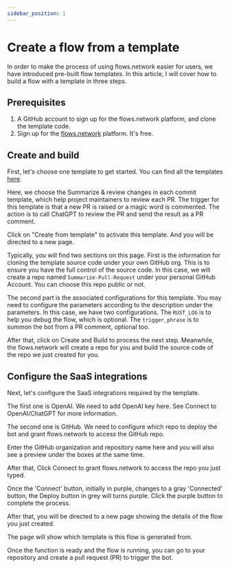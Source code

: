 ```yaml
---
sidebar_position: 1
---
```


# Create a flow from a template

In order to make the process of using flows.network easier for users, we have introduced pre-built flow templates. In this article, I will cover how to build a flow with a template in three steps.

## Prerequisites

1. A GitHub account to sign up for the flows.network platform, and clone the template code.
2. Sign up for the [flows.network](https://flows.network/) platform. It's free.

## Create and build

First, let's choose one template to get started. You can find all the templates [here](https://flows.network/start).

Here, we choose the Summarize & review changes in each commit template, which help project maintainers to review each PR. The trigger for this template is that a new PR is raised or a magic word is commented. The action is to call ChatGPT to review the PR and send the result as a PR comment.

Click on "Create from template" to activate this template. And you will be directed to a new page.

Typically, you will find two sections on this page. First is the information for cloning the template source code under your own GitHub org. This is to ensure you have the full control of the source code. In this case, we will create a repo named 
`Summarize-Pull-Request` under your personal GitHub Account. You can choose this repo public or not.

The second part is the associated configurations for this template. You may need to configure the parameters according to the description under the parameters. In this case, we have two configurations. The `RUST_LOG` is to help you debug the flow, which is optional. The `trigger_phrase` is to  summon the bot from a PR comment, optional too.

After that, click on Create and Build to process the next step. Meanwhile, the flows.network will create a repo for you and build the source code of the repo we just created for you.

## Configure the SaaS integrations

Next, let's configure the SaaS integrations required by the template.

The first one is OpenAI. We need to add OpenAI key here. See Connect to OpenAI/ChatGPT for more information.

The second one is GitHub. We need to configure which repo to deploy the bot and grant flows.network to access the GitHub repo.

Enter the GitHub organization and repository name here and you will also see a preview under the boxes at the same time.

After that, Click Connect to grant flows.network to access the repo you just typed.

Once the 'Connect' button, initially in purple, changes to a gray 'Connected' button, the Deploy button in grey will turns purple. Click the purple button to complete the process.

After that, you will be directed to a new page showing the details of the flow you just created.

The page will show which template is this flow is generated from.

Once the function is ready and the flow is running, you can go to your repository and create a pull request (PR) to trigger the bot.
